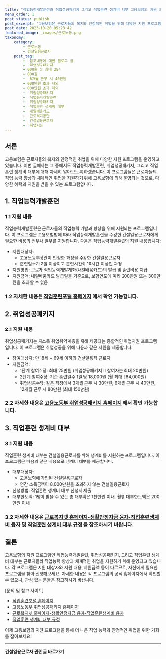 ```yaml
---
title: "직업능력개발훈련과 취업성공패키지 그리고 직업훈련 생계비 대부 고용보험의 지원 프로그램을 알아보자"
menu_order: 1
post_status: publish
post_excerpt: '고용보험은 근로자들의 복지와 안정적인 취업을 위해 다양한 지원 프로그램을 운영하고 있습니다. 이번 글에서는 그 중에서도 직업능력개발훈련, 취업성공패키지, 그리고 직업훈련 생계비 대부에 대해 자세히 알아보도록 하겠습니다. 이 프로그램들은 근로자들의 직업 능력 향상과 체계적인 취업을 지원하기 위해 고용보험에 의해 운영되는 것으로, 다양한 혜택과 지원을 받을 수 있는 프로그램입니다.'
post_date: 2023-10-20 05:23:42
featured_image: _images/근로노동.png
taxonomy:
    category:
        - 근로노동
        - 건설일용근로자
    post_tag:
        -  참고내용에 대한 블로그 글
        -  취업성공패키지
        - 000원 월 최대 284
        - 000원
        -  6개월 근무 시 40만원
        - 000만원 초과 제외
        - 000만원 초과 제외
        -  취업성공패키지
        -  직업능력개발훈련
        -  취업성공패키지
        -  직업훈련 생계비 대부
        -  내일배움카드
        -  근로복지공단
        -  건설일용근로자
        -  취업지원
---
```




## 서론
고용보험은 근로자들의 복지와 안정적인 취업을 위해 다양한 지원 프로그램을 운영하고 있습니다. 이번 글에서는 그 중에서도 직업능력개발훈련, 취업성공패키지, 그리고 직업훈련 생계비 대부에 대해 자세히 알아보도록 하겠습니다. 이 프로그램들은 근로자들의 직업 능력 향상과 체계적인 취업을 지원하기 위해 고용보험에 의해 운영되는 것으로, 다양한 혜택과 지원을 받을 수 있는 프로그램입니다.

## 1. 직업능력개발훈련
### 1.1 지원 내용
직업능력개발훈련은 근로자들의 직업능력 개발과 향상을 위해 지원되는 프로그램입니다. 이 프로그램은 고용보험법에 따라 직업능력개발훈련을 수강한 건설일용근로자에게 필요한 비용의 전부나 일부를 지원합니다. 다음은 직업능력개발훈련의 지원 내용입니다:
- 지원대상자:
    - 고용노동부장관이 인정한 과정을 수강한 건설일용근로자
    - 훈련일수가 2일 이상이고 훈련시간이 16시간 이상인 과정
- 지원방법: 근로자 직업능력개발계좌(내일배움카드)의 발급 및 훈련비용 지급
- 지원금액: 내일배움카드 발급일을 기준으로, 보험연도에 따라 200만원 또는 300만원을 초과할 수 없음

### 1.2 자세한 내용은 [직업훈련포털 홈페이지](https://example.com) 에서 확인 가능합니다.

## 2. 취업성공패키지
### 2.1 지원 내용
취업성공패키지는 저소득 취업취약계층을 위해 제공되는 종합적인 취업지원 프로그램입니다. 이 프로그램은 취업성공을 위해 다음과 같은 지원을 제공합니다:
- 참여대상자: 만 18세 ~ 69세 이하의 건설일용직 근로자
- 지원금액:
    - 1단계 참여수당: 최대 25만원 (취업성공패키지 II 참여자는 최대 20만원)
    - 2단계 참여수당: 기준 훈련일수 1일 당 18,000원 (월 최대 284,000원)
    - 취업성공수당: 같은 직장에서 3개월 근무 시 30만원, 6개월 근무 시 40만원, 12개월 근무 시 80만원 (최대 150만원)

### 2.2 자세한 내용은 [고용노동부 취업성공패키지 홈페이지](https://example.com) 에서 확인 가능합니다.

## 3. 직업훈련 생계비 대부
### 3.1 지원 내용
직업훈련 생계비 대부는 건설일용근로자를 위해 생계비를 지원하는 프로그램입니다. 이 프로그램은 다음과 같은 내용으로 생계비 대부를 제공합니다:
- 대부대상자:
    - 고용보험에 가입된 건설일용근로자
    - 연간 소득금액이 8,000만원을 초과하지 않는 건설일용근로자
- 신청방법: 직업훈련 생계비 대부 신청서 제출
- 대부한도액: 1명이 받을 수 있는 총 대부액은 1천만원 이내. 월별 대부한도액은 200만원 이내

### 3.2 자세한 내용은 [근로복지넷 홈페이지-생활안정자금 융자-직업훈련생계비 융자](https://example.com) 및 [직업훈련 생계비 대부 규정](https://example.com) 을 참조하시기 바랍니다.

## 결론
고용보험의 지원 프로그램인 직업능력개발훈련, 취업성공패키지, 그리고 직업훈련 생계비 대부는 근로자들의 직업능력 향상과 체계적인 취업을 지원하기 위해 운영되고 있습니다. 각 프로그램은 지원 대상자와 지원 내용, 지원금액 등이 다르므로, 자신에게 필요한 프로그램을 찾아 신청해보세요. 자세한 내용은 각 프로그램의 공식 홈페이지에서 확인할 수 있으니, 관심 있는 분들은 참고하시기 바랍니다.

[문의 및 참고 사이트]
- [직업훈련포털 홈페이지](https://example.com)
- [고용노동부 취업성공패키지 홈페이지](https://example.com)
- [근로복지넷 홈페이지-생활안정자금 융자-직업훈련생계비 융자](https://example.com)
- [직업훈련 생계비 대부 규정](https://example.com)

이제 고용보험의 지원 프로그램을 통해 더 나은 직업 능력과 안정적인 취업을 위한 기회를 잡아보세요!
<!-- wp:separator -->
<hr class="wp-block-separator has-alpha-channel-opacity"/>
<!-- /wp:separator -->

<!-- wp:group {"backgroundColor":"base","layout":{"type":"constrained"}} -->
<div class="wp-block-group has-base-background-color has-background"><!-- wp:paragraph {"align":"center","fontSize":"medium"} -->
<p class="has-text-align-center has-large-font-size"><strong>건설일용근로자 관련 글 바로가기</strong></p>
<!-- /wp:paragraph -->


<!-- wp:latest-posts
{"categories":[{"id":9606,"count":19,"description":"","link":"https://uknowlaw.com/category/%ea%b1%b4%ec%84%a4%ec%9d%bc%ec%9a%a9%ea%b7%bc%eb%a1%9c%ec%9e%90/","name":"건설일용근로자","slug":"건설일용근로자","taxonomy":"category","parent":0,"meta":[],"_links":{"self":[{"href":"https://uknowlaw.com/wp-json/wp/v2/categories/9606"}],"collection":[{"href":"https://uknowlaw.com/wp-json/wp/v2/categories"}],"about":[{"href":"https://uknowlaw.com/wp-json/wp/v2/taxonomies/category"}],"wp:post_type":[{"href":"https://uknowlaw.com/wp-json/wp/v2/posts?categories=9606"}],"curies":[{"name":"wp","href":"https://api.w.org/{rel}","templated":true}]}}],"postsToShow":100,"excerptLength":28,"postLayout":"grid","columns":2,"featuredImageAlign":"left","featuredImageSizeSlug":"large","fontSize":"small"} /--></div>
<!-- /wp:group -->